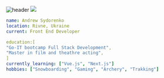 ![header](https://capsule-render.vercel.app/api?type=venom&text=Hi_there!&animation=fadeIn)
<img src="https://giphy.com/gifs/xMJTZxtYLJALg5nLGP"/>
```yaml
name: Andrew Sydorenko
location: Rivne, Ukraine
current: Front End Developer

education:[
"Go-IT bootcamp Full Stack Development",
"Master in film and theathre acting",
]
currently_learning: ["Vue.js", "Next.js"]
hobbies: ["Snowboarding", "Gaming", "Archery", "Trakking"]
```
